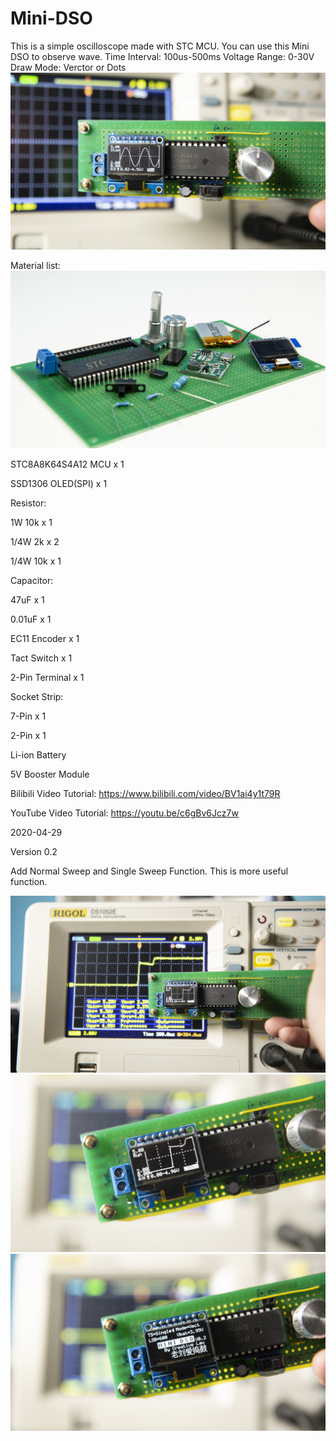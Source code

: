 # Mini-DSO
This is a simple oscilloscope made with STC MCU. 
You can use this Mini DSO to observe wave.
Time Interval: 100us-500ms
Voltage Range: 0-30V
Draw Mode: Verctor or Dots
![image](/pic/IMG_6270.JPG)

Material list:
![image](pic/IMG_6243.jpg)

STC8A8K64S4A12 MCU x 1 

SSD1306 OLED(SPI) x 1

Resistor: 

1W 10k x 1 

1/4W 2k x 2 

1/4W 10k x 1


Capacitor: 

47uF x 1 

0.01uF x 1


EC11 Encoder x 1 

Tact Switch x 1 

2-Pin Terminal x 1

Socket Strip: 

7-Pin x 1 

2-Pin x 1

Li-ion Battery 

5V Booster Module

Bilibili Video Tutorial: https://www.bilibili.com/video/BV1ai4y1t79R

YouTube Video Tutorial: https://youtu.be/c6gBv6Jcz7w

2020-04-29

Version 0.2

Add Normal Sweep and Single Sweep Function. This is more useful function.

![image](pic/IMG_6265.JPG)
![image](pic/IMG_6266.JPG)
![image](pic/IMG_6268.JPG)
